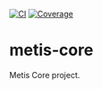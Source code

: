 [![CI](https://github.com/europeana/metis-core/actions/workflows/ci.yml/badge.svg)](https://github.com/europeana/metis-core/actions/workflows/ci.yml)
[![Coverage](https://sonarcloud.io/api/project_badges/measure?project=europeana_metis-core&metric=coverage)](https://sonarcloud.io/summary/new_code?id=europeana_metis-core)

# metis-core
Metis Core project.
